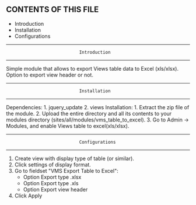 CONTENTS OF THIS FILE
---------------------

 * Introduction
 * Installation
 * Configurations
 
--------------------------------------------------------------------------------
                                Introduction
--------------------------------------------------------------------------------
Simple module that allows to export Views table data to Excel (xls/xlsx).
Option to export view header or not.

--------------------------------------------------------------------------------
                                Installation
--------------------------------------------------------------------------------
Dependencies:
    1. jquery_update
    2. views
Installation:
    1. Extract the zip file of the module.
    2. Upload the entire directory and all its contents to your modules directory (sites/all/modules/vms_table_to_excel).
    3. Go to Admin -> Modules, and enable Views table to excel(xls/xlsx).

--------------------------------------------------------------------------------
                                Configurations
--------------------------------------------------------------------------------
1. Create view with display type of table (or similar).
2. Click settings of display format.
3. Go to fieldset "VMS Export Table to Excel":
    - Option Export type .xlsx
    - Option Export type .xls
    - Option Export view header
4. Click Apply 
